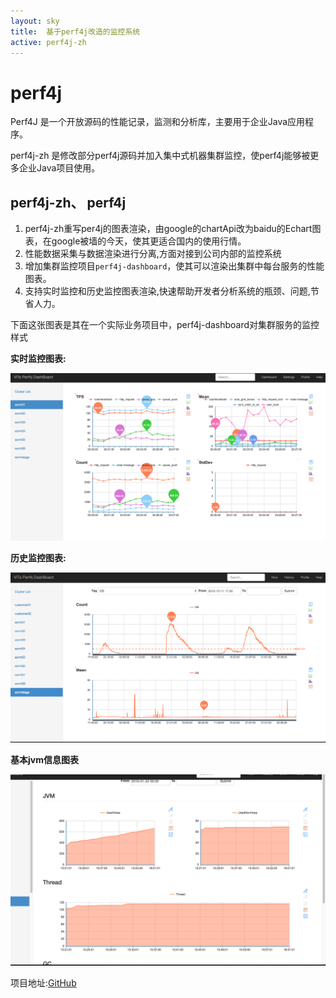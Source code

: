 ```yaml
---
layout: sky
title:  基于perf4j改造的监控系统
active: perf4j-zh
---
```


# perf4j

Perf4J 是一个开放源码的性能记录，监测和分析库，主要用于企业Java应用程序。

perf4j-zh 是修改部分perf4j源码并加入集中式机器集群监控，使perf4j能够被更多企业Java项目使用。


## perf4j-zh、 perf4j 

1. perf4j-zh重写per4j的图表渲染，由google的chartApi改为baidu的Echart图表，在google被墙的今天，使其更适合国内的使用行情。
1. 性能数据采集与数据渲染进行分离,方面对接到公司内部的监控系统
1. 增加集群监控项目`perf4j-dashboard`，使其可以渲染出集群中每台服务的性能图表。
1. 支持实时监控和历史监控图表渲染,快速帮助开发者分析系统的瓶颈、问题,节省人力。

下面这张图表是其在一个实际业务项目中，perf4j-dashboard对集群服务的监控样式

**实时监控图表:**

<img src="/images/perf4j/dashboard.png" width='888px' ></img>


**历史监控图表:**

<img src="/images/perf4j/history.png" width='888px' ></img>

**基本jvm信息图表**

<img src="/images/perf4j/jvm.png" width='888px' ></img>

项目地址:[GitHub](https://github.com/WangJunTYTL/perf4j-zh)
